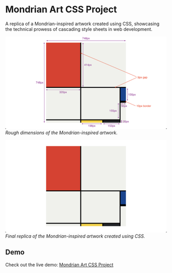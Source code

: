 # Mondrian Art CSS Project

A replica of a Mondrian-inspired artwork created using CSS, showcasing the technical prowess of cascading style sheets in web development.

![Mondrian Art Dimensions](dimensions.png)
*Rough dimensions of the Mondrian-inspired artwork.*

![Mondrian Art Replica](goal.png)
*Final replica of the Mondrian-inspired artwork created using CSS.*

## Demo
Check out the live demo: [Mondrian Art CSS Project](https://jaiswalism.github.io/mondrian-art/)
